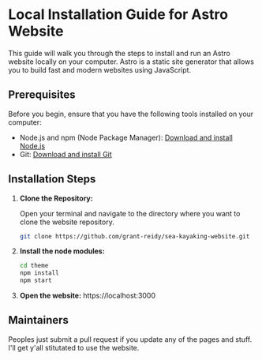 # Local Installation Guide for Astro Website

This guide will walk you through the steps to install and run an Astro website locally on your computer. Astro is a static site generator that allows you to build fast and modern websites using JavaScript.

## Prerequisites

Before you begin, ensure that you have the following tools installed on your computer:

- Node.js and npm (Node Package Manager): [Download and install Node.js](https://nodejs.org/)
- Git: [Download and install Git](https://git-scm.com/)

## Installation Steps

1. **Clone the Repository:**

   Open your terminal and navigate to the directory where you want to clone the website repository.

   ```sh
   git clone https://github.com/grant-reidy/sea-kayaking-website.git

2. **Install the node modules:**

   ```sh
   cd theme
   npm install
   npm start

3. **Open the website:**
   https://localhost:3000

## Maintainers

Peoples just submit a pull request if you update any of the pages and stuff. I'll get y'all stitutated to use the website.
